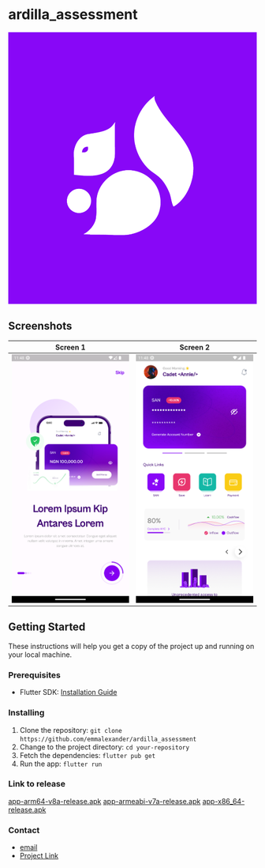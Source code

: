 # ardilla_assessment

![App Logo](assets/ardilla_logo.png)

## Screenshots

| Screen 1                                    | Screen 2                                    |
|---------------------------------------------|---------------------------------------------|
| ![Screen 1](Screenshot_20230529_234810.png) | ![Screen 2](Screenshot_20230529_234844.png) |


## Getting Started

These instructions will help you get a copy of the project up and running on your local machine.

### Prerequisites

- Flutter SDK: [Installation Guide](https://flutter.dev/docs/get-started/install)

### Installing

1. Clone the repository: `git clone https://github.com/emmalexander/ardilla_assessment`
2. Change to the project directory: `cd your-repository`
3. Fetch the dependencies: `flutter pub get`
4. Run the app: `flutter run`

### Link to release
[app-arm64-v8a-release.apk](https://github.com/emmalexander/ardilla_assessment/releases/download/v1.0.0/app-arm64-v8a-release.apk)
[app-armeabi-v7a-release.apk](https://github.com/emmalexander/ardilla_assessment/releases/download/v1.0.0/app-armeabi-v7a-release.apk)
[app-x86_64-release.apk](https://github.com/emmalexander/ardilla_assessment/releases/download/v1.0.0/app-x86_64-release.apk)

### Contact
- [email](mailto:emmanuelohiocheoya@gmail.com)
- [Project Link](https://github.com/emmalexander/ardilla_assessment)
